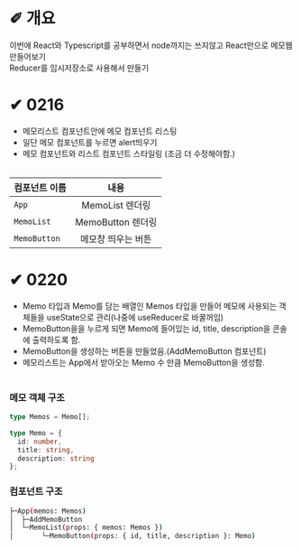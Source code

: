 # &#10000; 개요

이번에 React와 Typescript를 공부하면서 node까지는 쓰지않고 React만으로 메모웹 만들어보기 <br />
Reducer를 임시저장소로 사용해서 만들기

# &#10004; 0216
* 메모리스트 컴포넌트안에 메모 컴포넌트 리스팅<br />
* 일단 메모 컴포넌트를 누르면 alert띄우기<br />
* 메모 컴포넌트와 리스트 컴포넌트 스타일링 (조금 더 수정해야함.)<br /><br />

<div align=center>

| 컴포넌트 이름 | 내용 |
|---|:---:|
| `App` | MemoList 렌더링 |
| `MemoList` | MemoButton 렌더링 |
| `MemoButton` | 메모창 띄우는 버튼 |

</div>

# &#10004; 0220
* Memo 타입과 Memo를 담는 배열인 Memos 타입을 만들어 메모에 사용되는 객체들을 useState으로 관리(나중에 useReducer로 바꿀꺼임)<br />
* MemoButton을을 누르게 되면 Memo에 들어있는 id, title, description을 콘솔에 출력하도록 함.<br />
* MemoButton을 생성하는 버튼을 만들었음.(AddMemoButton 컴포넌트)<br />
* 메모리스트는 App에서 받아오는 Memo 수 만큼 MemoButton을 생성함.<br /><br />

### 메모 객체 구조

```typescript
type Memos = Memo[];

type Memo = {
  id: number,
  title: string,
  description: string
};
```

### 컴포넌트 구조
```sh
├─App(memos: Memos)
│  ├─AddMemoButton
│  └─MemoList(props: { memos: Memos })
│       └─MemoButton(props: { id, title, description }: Memo)
```
